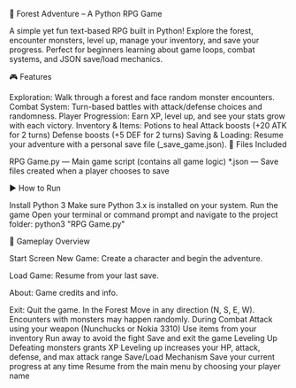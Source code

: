 🌲 Forest Adventure – A Python RPG Game

A simple yet fun text-based RPG built in Python! Explore the forest, encounter monsters, level up, manage your inventory, and save your progress. Perfect for beginners learning about game loops, combat systems, and JSON save/load mechanics.

🎮 Features

Exploration: Walk through a forest and face random monster encounters.
Combat System: Turn-based battles with attack/defense choices and randomness.
Player Progression: Earn XP, level up, and see your stats grow with each victory.
Inventory & Items:
Potions to heal
Attack boosts (+20 ATK for 2 turns)
Defense boosts (+5 DEF for 2 turns)
Saving & Loading: Resume your adventure with a personal save file (<YourName>_save_game.json).
📁 Files Included

RPG Game.py — Main game script (contains all game logic)
*.json — Save files created when a player chooses to save

▶️ How to Run

Install Python 3
Make sure Python 3.x is installed on your system.
Run the game
Open your terminal or command prompt and navigate to the project folder:
python3 "RPG Game.py"

🧭 Gameplay Overview

Start Screen
New Game: Create a character and begin the adventure.

Load Game: Resume from your last save.

About: Game credits and info.

Exit: Quit the game.
In the Forest
Move in any direction (N, S, E, W).
Encounters with monsters may happen randomly.
During Combat
Attack using your weapon (Nunchucks or Nokia 3310)
Use items from your inventory
Run away to avoid the fight
Save and exit the game
Leveling Up
Defeating monsters grants XP
Leveling up increases your HP, attack, defense, and max attack range
Save/Load Mechanism
Save your current progress at any time
Resume from the main menu by choosing your player name
